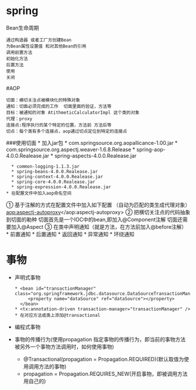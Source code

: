 # spring
Bean生命周期

    通过构造器 或者工厂方创建Bean
    为Bean属性设置值 和对其他Bean的引用
    调用前置方法
    初始化方法
    后置方法
    使用
    关闭
#AOP
    
    切面：横切关注点被模块化的特殊对象
    通知：切面必须完成的工作  切面里面的验证，方法等
    目标：被通知的对象 AtithmeticCalculatorImpl 这个类的对象
    代理：proxy
    连接点:程序执行的某个特定的位置，方法前 方法后等
    切点：每个类有多个连接点，aop通过切点定位到特定的连接点
    
  ###使用切面
    * 加入jar包 
      * com.springsource.org.aopallicance-1.00.jar
      * com.springsource.org.aspectj.weaver-1.6.8.Release
      * spring-aop-4.0.0.Realease.jar
      * spring-aspects-4.0.0.Realease.jar
      
      * common-logging-1.1.3.jar
      * spring-beans-4.0.0.Realease.jar
      * spring-context-4.0.0.Realease.jar
      * spring-core-4.0.0.Realease.jar
      * spring-expression-4.0.0.Realease.jar
    * 在配置文件中加入aop命名空间
   ① 基于注解的方式在配置文件中加入如下配置 （自动为匹配的类生成代理对象）
    <aop:aspectj-autoproxy></aop:aspectj-autoproxy>
   ② 把横切关注点的代码抽象到切面的勒种
   切面首先是一个IOC中的bean,即加入@Component注解
   切面还需要加入@Aspect
   ③ 在类中声明通知（就是方法，在方法前加入@before注解）
      * 前置通知
      * 后置通知
      * 返回通知
      * 异常通知
      * 环绕通知
  
  事物
  ======    
  
  * 声明式事物
        
        * <bean id="transactionManager" class="org.springframework.jdbc.datasource.DataSourceTransactionManager">
             <property name="dataSource" ref="dataSource"></property>
          </bean>
        * <tx:annotation-driven transaction-manager="transactionManager" />
        * 在对应方法或类上添加@transactional     
     
  * 编程式事物    
  * 事物的传播行为(使用propagation 指定事物的传播行为，即当前的事物方法被另外一个事物方法调用时，如何使用事物)
    * @Transactional(propagation = Propagation.REQUIRED)(默认取值为使用调用方法的事物)
    * propagation = Propagation.REQUIRES_NEW(开启事物，即被调用方法用自己的)  
